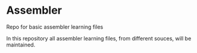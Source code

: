 # Assembler
Repo for basic assembler learning files

In this repository all assembler learning files, from different souces, will be maintained. 

